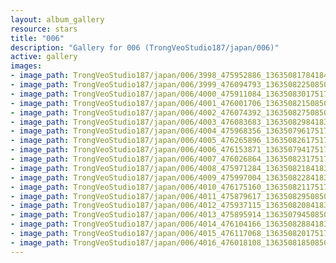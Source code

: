 ```yaml
---
layout: album_gallery
resource: stars
title: "006"
description: "Gallery for 006 (TrongVeoStudio187/japan/006)"
active: gallery
images:
- image_path: TrongVeoStudio187/japan/006/3998_475952886_1363508178418402_3490701276357805253_n.jpg
- image_path: TrongVeoStudio187/japan/006/3999_476094793_1363508225085064_2293061830738482571_n.jpg
- image_path: TrongVeoStudio187/japan/006/4000_475911084_1363508301751723_1162623489482443299_n.jpg
- image_path: TrongVeoStudio187/japan/006/4001_476001706_1363508215085065_1004666589784608912_n.jpg
- image_path: TrongVeoStudio187/japan/006/4002_476074392_1363508275085059_4997141385014328115_n.jpg
- image_path: TrongVeoStudio187/japan/006/4003_476083683_1363508298418390_22675401475624823_n.jpg
- image_path: TrongVeoStudio187/japan/006/4004_475968356_1363507961751757_5706464954829498291_n.jpg
- image_path: TrongVeoStudio187/japan/006/4005_476265896_1363508261751727_556206623355479445_n.jpg
- image_path: TrongVeoStudio187/japan/006/4006_476153871_1363507941751759_1722282770435854122_n.jpg
- image_path: TrongVeoStudio187/japan/006/4007_476026864_1363508231751730_7959178946595333295_n.jpg
- image_path: TrongVeoStudio187/japan/006/4008_475971284_1363508218418398_2870732112546514106_n.jpg
- image_path: TrongVeoStudio187/japan/006/4009_475997004_1363508228418397_3560025997827354618_n.jpg
- image_path: TrongVeoStudio187/japan/006/4010_476175160_1363508211751732_815589677865212489_n.jpg
- image_path: TrongVeoStudio187/japan/006/4011_475879617_1363508295085057_6963936878419772929_n.jpg
- image_path: TrongVeoStudio187/japan/006/4012_475937115_1363508208418399_7863965241336630358_n.jpg
- image_path: TrongVeoStudio187/japan/006/4013_475895914_1363507945085092_3267433897050632511_n.jpg
- image_path: TrongVeoStudio187/japan/006/4014_476104166_1363508288418391_1852226501312238935_n.jpg
- image_path: TrongVeoStudio187/japan/006/4015_476117068_1363508201751733_6085302219193584993_n.jpg
- image_path: TrongVeoStudio187/japan/006/4016_476018108_1363508185085068_4511783270425467784_n.jpg
---
```


